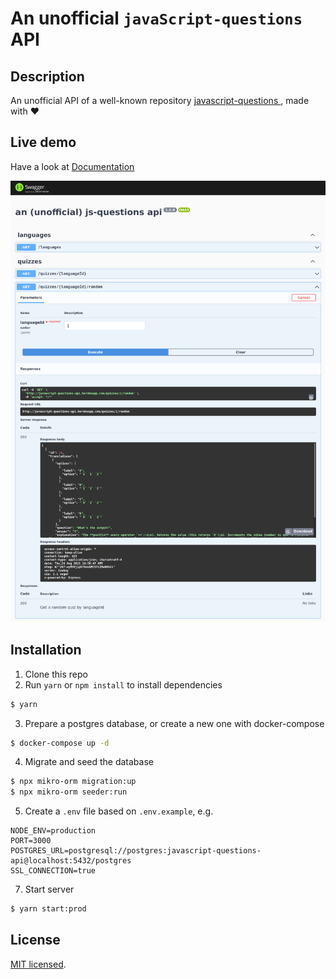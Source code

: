 # An unofficial `javaScript-questions` API

## Description

An unofficial API of a well-known repository [
javascript-questions ](https://github.com/lydiahallie/javascript-questions), made with ❤️

## Live demo

Have a look at [Documentation](https://javascript-questions-api.herokuapp.com/docs/)

![image](docs/preview.png)

## Installation

1. Clone this repo
2. Run `yarn` or `npm install` to install dependencies

```bash
$ yarn
```

3. Prepare a postgres database, or create a new one with docker-compose

```bash
$ docker-compose up -d
```

4. Migrate and seed the database

```bash
$ npx mikro-orm migration:up
$ npx mikro-orm seeder:run
```

5. Create a `.env` file based on `.env.example`, e.g.

```text
NODE_ENV=production
PORT=3000
POSTGRES_URL=postgresql://postgres:javascript-questions-api@localhost:5432/postgres
SSL_CONNECTION=true
```

7. Start server

```bash
$ yarn start:prod
```

## License

[MIT licensed](LICENSE).
